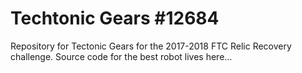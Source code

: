# Techtonic Gears #12684

Repository for Tectonic Gears for the 2017-2018 FTC Relic Recovery challenge.
Source code for the best robot lives here…

